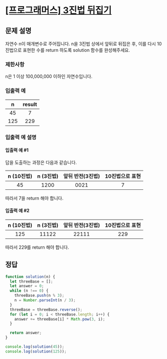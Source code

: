 # [\[프로그래머스\] 3진법 뒤집기](https://programmers.co.kr/learn/courses/30/lessons/68935?language=java)

## 문제 설명
자연수 n이 매개변수로 주어집니다. n을 3진법 상에서 앞뒤로 뒤집은 후, 이를 다시 10진법으로 표현한 수를 return 하도록 solution 함수를 완성해주세요.

### 제한사항
n은 1 이상 100,000,000 이하인 자연수입니다.

### 입출력 예
n | result
:---: | :---:
45 | 7
125 | 229

### 입출력 예 설명

#### 입출력 예 #1

답을 도출하는 과정은 다음과 같습니다.

n (10진법) | n (3진법) | 앞뒤 반전(3진법) | 10진법으로 표현
:---: | :---: | :---: | :---:
45 | 1200 | 0021 | 7

따라서 7을 return 해야 합니다.

#### 입출력 예 #2

n (10진법) | n (3진법) | 앞뒤 반전(3진법) | 10진법으로 표현
:---: | :---: | :---: | :---:
125 | 11122 | 22111 | 229

따라서 229를 return 해야 합니다.

## 정답

```javascript
function solution(n) {
  let threeBase = [];
  let answer = 0;
  while (n !== 0) {
    threeBase.push(n % 3);
    n = Number.parseInt(n / 3);
  }
  threeBase = threeBase.reverse();
  for (let i = 0; i < threeBase.length; i++) {
    answer += threeBase[i] * Math.pow(3, i);
  }

  return answer;
}

console.log(solution(45));
console.log(solution(125));

```
